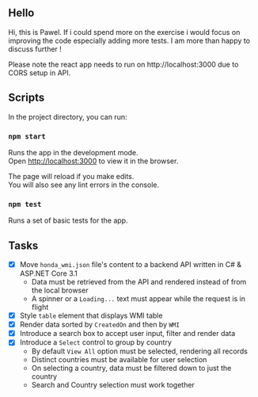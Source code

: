 ## Hello
Hi, this is Pawel. If i could spend more on the exercise i would focus on improving the code especially adding more tests. I am more than happy to discuss further !

Please note the react app needs to run on http://localhost:3000 due to CORS setup in API.

## Scripts

In the project directory, you can run:

### `npm start`

Runs the app in the development mode.\
Open [http://localhost:3000](http://localhost:3000) to view it in the browser.

The page will reload if you make edits.\
You will also see any lint errors in the console.

### `npm test`
Runs a set of basic tests for the app.

## Tasks

- [x] Move `honda_wmi.json` file's content to a backend API written in C# & ASP.NET Core 3.1
  - Data must be retrieved from the API and rendered instead of from the local browser
  - A spinner or a `Loading...` text must appear while the request is in flight
- [x] Style `table` element that displays WMI table
- [x] Render data sorted by `CreatedOn` and then by `WMI`
- [x] Introduce a search box to accept user input, filter and render data
- [x] Introduce a `Select` control to group by country
  - By default `View All` option must be selected, rendering all records
  - Distinct countries must be available for user selection
  - On selecting a country, data must be filtered down to just the country
  - Search and Country selection must work together
